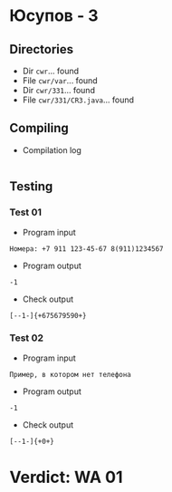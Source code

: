 # Юсупов - 3
## Directories
- Dir `cwr`... found
- File `cwr/var`... found
- Dir `cwr/331`... found
- File `cwr/331/CR3.java`... found
## Compiling
- Compilation log
```

```
## Testing
### Test 01
- Program input
```
Номера: +7 911 123-45-67 8(911)1234567

```
- Program output
```
-1

```
- Check output
```
[--1-]{+675679590+}

```
### Test 02
- Program input
```
Пример, в котором нет телефона

```
- Program output
```
-1

```
- Check output
```
[--1-]{+0+}

```
# Verdict: WA 01
